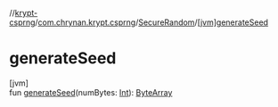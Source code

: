 //[krypt-csprng](../../../index.md)/[com.chrynan.krypt.csprng](../index.md)/[SecureRandom](index.md)/[[jvm]generateSeed]([jvm]generate-seed.md)

# generateSeed

[jvm]\
fun [generateSeed]([jvm]generate-seed.md)(numBytes: [Int](https://kotlinlang.org/api/latest/jvm/stdlib/kotlin/-int/index.html)): [ByteArray](https://kotlinlang.org/api/latest/jvm/stdlib/kotlin/-byte-array/index.html)
